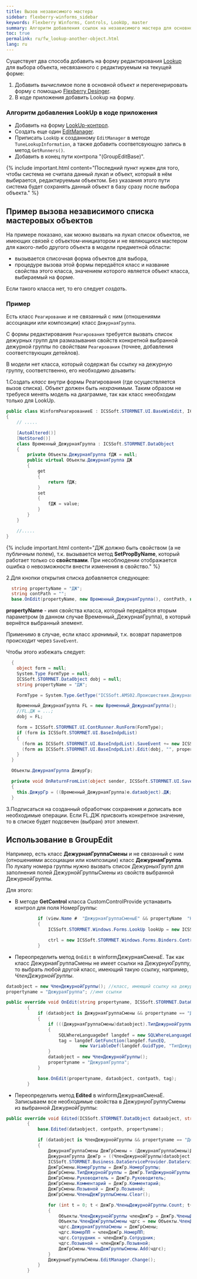 ```yaml
---
title: Вызов независимого мастера
sidebar: flexberry-winforms_sidebar
keywords: Flexberry Winforms, Controls, LookUp, master
summary: Алгоритм добавления ссылок на независимого мастера для основной формы редактирования и детейлов, примеры использования
toc: true
permalink: ru/fw_lookup-another-object.html
lang: ru
---
```


Существует два способа добавить на форму редактирования [Lookup](fw_lookup.html) для выбора объекта, несвязанного с редактируемым на текущей форме:

1. Добавить вычислимое поле в основной объект и перегенерировать форму с помощью [Flexberry Desinger](fd_landing_page.html).
2. В коде приложения добавить Lookup на форму.

### Алгоритм добавления LookUp в коде приложения

* Добавить на форму [LookUp-контрол](fw_lookup.html).
* Создать еще один [EditManager](fw_editmanager.html).
* Приписать `LookUp` к созданному `EditManager` в методе `TuneLookupInformation`, а также добавить соответсвующую запись в метод `GetRunners()`.
* Добавить в конец пути контрола "(GroupEditBase)".

{% include important.html content="Последний пункт нужен для того, чтобы система не считала данный лукап и объект, который в нём выбирается, редактируемым объектом. Без указания этого пути система будет сохранять данный объект в базу сразу после выбора объекта." %}

## Пример вызова независимого списка мастеровых объектов

На примере показано, как можно вызвать на лукап список объектов, не имеющих связей c объектом-инициатором и не являющихся мастером для какого-либо другого объекта в модели предметной области:

* вызывается списочная форма объектов для выбора,
* процедуре вызова этой формы передаётся класс и название свойства этого класса, значением которого является объект класса, выбираемый на форме.

Если такого класса нет, то его следует _создать_.

### Пример

Есть класс `Реагирование` и не связанный с ним (отношениями ассоциации или композиции) класс `ДежурнаяГруппа`.

С формы редактирования `Реагирования` требуется вызвать список дежурных групп для размазывания свойств конкретной выбранной дежурной группы по свойствам `Реагирования` (точнее, добавления соответствующих детейлов).

В модели нет класса, который содержал бы ссылку на дежурную группу, соответственно, его необходимо доьавить:

1.Создать _класс_ внутри формы Реагирования (где осуществляется вызов списка). Объект должен быть _нехранимым_. Таким образом не требуеся менять модель на диаграмме, так как класс ннеобходим только для LookUp.

```csharp
public class WinformРеагированиеE : ICSSoft.STORMNET.UI.BaseWinEdit, ICSSoft.AMS02.Происшествия.DPDIРеагированиеE
{
    // .....

    [AutoAltered()]
    [NotStored()]
    class Временный_ДежурнаяГруппа : ICSSoft.STORMNET.DataObject
    {
        private Объекты.ДежурнаяГруппа fДЖ = null;
        public virtual Объекты.ДежурнаяГруппа ДЖ
        {
            get
            {
                return fДЖ;
            }
            set
            {
                fДЖ = value;
            }
        }
    }

    //.....
}
```

{% include important.html content="ДЖ должно быть свойством (а не публичным полем), т.к. вызывается метод __SetPropByName__, который работает только со __свойствами__. При несоблюдении отображается ошибка о невозможности внести изменения в свойство." %}

2.Для кнопки открытия списка добавляется следующее:

```csharp
  string propertyName = "ДЖ";
  string contPath = "";
  base.OnEdit(propertyName, new Временный_ДежурнаяГруппа(), contPath, null);
```

__propertyName__ - имя свойства класса, который  передаётся вторым параметром (в данном случае Временный_ДежурнаяГруппа), в который вернётся выбранный элемент.

Применимо в случае, если класс _хранимый_, т.к. возврат параметров происходит через `SaveEvent`.

Чтобы этого избежать следует:

```csharp
  {
    object form = null;
    System.Type FormType = null;
    ICSSoft.STORMNET.DataObject dobj = null;
    string propertyName = "ДЖ";

    FormType = System.Type.GetType("ICSSoft.AMS02.Происшествия.ДежурнаяГруппаL,Происшествия(Forms)");

    Временный_ДежурнаяГруппа FL = new Временный_ДежурнаяГруппа();
    //FL.ДЖ = ...;
    dobj = FL;

    form = ICSSoft.STORMNET.UI.ContRunner.RunForm(FormType);
    if (form is ICSSoft.STORMNET.UI.BaseIndpdList)
    {
      (form as ICSSoft.STORMNET.UI.BaseIndpdList).SaveEvent += new ICSSoft.STORMNET.UI.SaveEventArgsHandler(OnReturnFromList);
      (form as ICSSoft.STORMNET.UI.BaseIndpdList).Edit(dobj, "", propertyName, null);
    }
  }

  Объекты.ДежурнаяГруппа ДежурГр;

  private void OnReturnFromList(object sender, ICSSoft.STORMNET.UI.SaveEventArgs e)
  {
    this.ДежурГр = ((Временный_ДежурнаяГруппа)e.dataobject).ДЖ;
  }
```

3.Подписаться на созданный обработчик сохранения и дописать все необходимые операции. Если FL.ДЖ присвоить конкретное значение, то в списке будет подсвечен (выбран) этот элемент.

## Использование в GroupEdit

Например, есть класс __ДежурнаяГруппаСмены__ и не связанный с ним (отношениями ассоциации или композиции) класс __ДежурнаяГруппа__. По лукапу номера группы нужно вызвать список ДежурныхГрупп для заполнения полей ДежурнойГруппыСмены из свойств выбранной ДежурнойГруппы.

Для этого:

* В методе __GetControl__ класса CustomControlProvide устанавить контрол для поля НомерГруппы:

```csharp
            if (view.Name #  "ДежурнаяГруппаСменыE" && propertyName  "НомерГруппы")
            {
                ICSSoft.STORMNET.Windows.Forms.LookUp lookUp = new ICSSoft.STORMNET.Windows.Forms.LookUp();

                ctrl = new ICSSoft.STORMNET.Windows.Forms.Binders.ControlForBindStruct(lookUp, "Value");
            }
```

* Переопределить метод `OnEdit` в winformДежурнаяСменаE. Так как класс ДежурнаяГруппаСмены не имеет ссылки на ДежурнуюГруппу, то выбрать любой другой класс, имеющий такую ссылку, например, _ЧленДежурнойГруппы_.

```csharp
dataobject = new ЧленДежурнойГруппы(); //класс, имеющий ссылку на дежурную группу
propertyname = "ДежураяГруппа"; //имя ссылки

public override void OnEdit(string propertyname, ICSSoft.STORMNET.DataObject dataobject, string contpath, object tag)
        {
            if (dataobject is ДежурнаяГруппаСмены && propertyname == "ДежурныеГруппыСмены.НомерГруппы")
            {
                if (((ДежурнаяГруппаСмены)dataobject).ТипДежурнойГруппы != null)
                {
                    SQLWhereLanguageDef langdef = new SQLWhereLanguageDef();
                    tag = langdef.GetFunction(langdef.funcEQ,
                            new VariableDef(langdef.GuidType, "ТипДежурнойГруппы"), ((ДежурнаяГруппаСмены)dataobject).ТипДежурнойГруппы.__PrimaryKey);
                }
                dataobject = new ЧленДежурнойГруппы();
                propertyname = "ДежураяГруппа";
            }

            base.OnEdit(propertyname, dataobject, contpath, tag);
        }
```

* Переопределить метод __Edited__ в winformДежурнаяСменаE. Записываем все необходимые свойства в ДежурнуюГруппуСмены из выбранной ДежурнойГруппы:

```csharp
public override void Edited(ICSSoft.STORMNET.DataObject dataobject, string contpath, string propertyname)
        {
            base.Edited(dataobject, contpath, propertyname);

            if (dataobject is ЧленДежурнойГруппы && propertyname == "ДежураяГруппа")
            {
                ДежурнаяГруппаСмены ДежГрСмены = (ДежурнаяГруппаСмены)ДежурныеГруппыСмены.EditManager.DataObject;
                ДежурнаяГруппа ДежГр = ((ЧленДежурнойГруппы)dataobject).ДежураяГруппа;
                ICSSoft.STORMNET.Business.DataServiceProvider.DataService.LoadObject("ДежурнаяГруппаE", ДежГр);
                ДежГрСмены.НомерГруппы = ДежГр.НомерГруппы;
                ДежГрСмены.ТипДежурнойГруппы = ДежГр.ТипДежурнойГруппы;
                ДежГрСмены.Руководитель = ДежГр.Руководитель;
                ДежГрСмены.Комментарий = ДежГр.Комментарий;
                ДежГрСмены.Позывной = ДежГр.Позывной;
                ДежГрСмены.ЧленыДежГруппыСмены.Clear();

                for (int t = 0; t < ДежГр.ЧленыДежурнойГруппы.Count; t++)
                {
                    Объекты.ЧленДежурнойГруппы членДежГр = ДежГр.ЧленыДежурнойГруппы[t];
                    Объекты.ЧленДежГруппыСмены чдгс = new Объекты.ЧленДежГруппыСмены();
                    чдгс.ДежурнаяГруппаСмены = ДежГрСмены;
                    чдгс.НомерПП = членДежГр.НомерПП;
                    чдгс.Сотрудник = членДежГр.Сотрудник;
                    чдгс.Позывной = членДежГр.Позывной;
                    ДежГрСмены.ЧленыДежГруппыСмены.Add(чдгс);
                }
                ДежурныеГруппыСмены.EditManager.Change();
            }
        }
```

